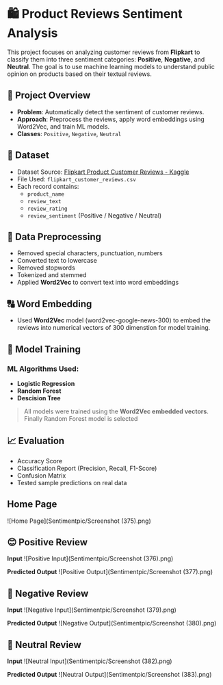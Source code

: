 # 🛍️ Product Reviews Sentiment Analysis

This project focuses on analyzing customer reviews from **Flipkart** to classify them into three sentiment categories: **Positive**, **Negative**, and **Neutral**. The goal is to use machine learning models to understand public opinion on products based on their textual reviews.

## 📌 Project Overview

- **Problem**: Automatically detect the sentiment of customer reviews.
- **Approach**: Preprocess the reviews, apply word embeddings using Word2Vec, and train ML models.
- **Classes**: `Positive`, `Negative`, `Neutral`

## 📂 Dataset

- Dataset Source: [Flipkart Product Customer Reviews - Kaggle](https://www.kaggle.com/datasets/niraliivaghani/flipkart-product-customer-reviews-dataset)
- File Used: `flipkart_customer_reviews.csv`
- Each record contains:  
  - `product_name`
  - `review_text`
  - `review_rating`
  - `review_sentiment` (Positive / Negative / Neutral)

## 🧹 Data Preprocessing

- Removed special characters, punctuation, numbers
- Converted text to lowercase
- Removed stopwords
- Tokenized and stemmed
- Applied **Word2Vec** to convert text into word embeddings

## 🔠 Word Embedding

- Used **Word2Vec** model (word2vec-google-news-300) to embed the reviews into numerical vectors of 300 dimenstion for model training.


## 🤖 Model Training

### ML Algorithms Used:
- **Logistic Regression**
- **Random Forest**
- **Descision Tree**

> All models were trained using the **Word2Vec embedded vectors**.
> Finally Random Forest model is selected

## 📈 Evaluation

- Accuracy Score
- Classification Report (Precision, Recall, F1-Score)
- Confusion Matrix
- Tested sample predictions on real data


## Home Page
![Home Page](Sentimentpic/Screenshot (375).png)
## 😊 Positive Review
**Input**
![Positive Input](Sentimentpic/Screenshot (376).png)

**Predicted Output**
![Positive Output](Sentimentpic/Screenshot (377).png)

## 🤨 Negative Review
**Input**
![Negative Input](Sentimentpic/Screenshot (379).png)

**Predicted Output**
![Negative Output](Sentimentpic/Screenshot (380).png)

## 🤨 Neutral Review
**Input**
![Neutral Input](Sentimentpic/Screenshot (382).png)

**Predicted Output**
![Neutral Output](Sentimentpic/Screenshot (383).png)

